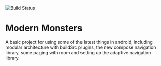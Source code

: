 ![Build Status](https://github.com/Pieter-127/ModernMonsters/workflows/Build/badge.svg)

# Modern Monsters
A basic project for using some of the latest things in android, including modular architecture with buildSrc plugins, the new compose navigation library, some paging with room and setting up the adaptive navigation library.  
